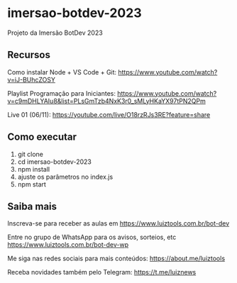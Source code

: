 # imersao-botdev-2023
Projeto da Imersão BotDev 2023

## Recursos

Como instalar Node + VS Code + Git: https://www.youtube.com/watch?v=iJ-BUhcZOSY

Playlist Programação para Iniciantes: https://www.youtube.com/watch?v=c9mDHLYAIu8&list=PLsGmTzb4NxK3r0_sMLyHKaYX97tPN2QPm

Live 01 (06/11): https://youtube.com/live/O18rzRJs3RE?feature=share

## Como executar

1. git clone
2. cd imersao-botdev-2023
3. npm install
4. ajuste os parâmetros no index.js
5. npm start

## Saiba mais

Inscreva-se para receber as aulas em https://www.luiztools.com.br/bot-dev

Entre no grupo de WhatsApp para os avisos, sorteios, etc https://www.luiztools.com.br/bot-dev-wp

Me siga nas redes sociais para mais conteúdos: https://about.me/luiztools

Receba novidades também pelo Telegram: https://t.me/luiznews

